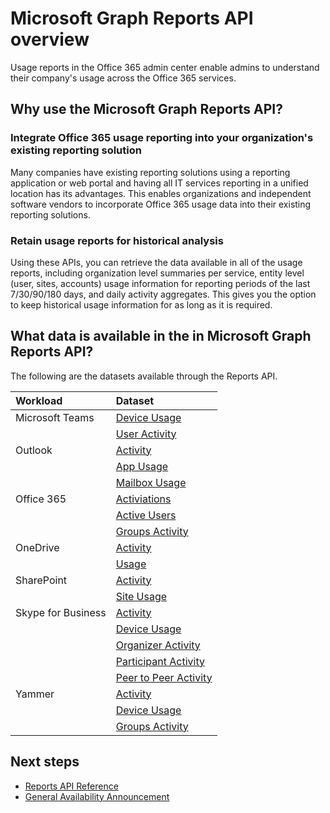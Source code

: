 # Microsoft Graph Reports API overview

Usage reports in the Office 365 admin center enable admins to understand their company's usage across the Office 365 services.

## Why use the Microsoft Graph Reports API?

### Integrate Office 365 usage reporting into your organization's existing reporting solution
Many companies have existing reporting solutions using a reporting application or web portal and having all IT services reporting in a unified location has its advantages.  This enables organizations and independent software vendors to incorporate Office 365 usage data into their existing reporting solutions. 

### Retain usage reports for historical analysis
Using these APIs, you can retrieve the data available in all of the usage reports, including organization level summaries per service, entity level (user, sites, accounts) usage information for reporting periods of the last 7/30/90/180 days, and daily activity aggregates.  This gives you the option to keep historical usage information for as long as it is required.

## What data is available in the in Microsoft Graph Reports API?

The following are the datasets available through the Reports API.

|Workload|Dataset|
|:--------|:--------|
|Microsoft Teams|[Device Usage](../api-reference/v1.0/resources/microsoft_teams_device_usage_reports.md)|
| |[User Activity](../api-reference/v1.0/resources/microsoft_teams_user_activity_reports.md)|
|Outlook|[Activity](../api-reference/v1.0/resources/email_activity_reports.md)|
| |[App Usage](../api-reference/v1.0/resources/email_app_usage_reports.md)|
| |[Mailbox Usage](../api-reference/v1.0/resources/mailbox_usage_reports.md)|
|Office 365 |[Activiations](../api-reference/v1.0/resources/office_365_activations_reports.md)|
| |[Active Users](../api-reference/v1.0/resources/office_365_active_users_reports.md)|
| |[Groups Activity](../api-reference/v1.0/resources/office_365_groups_activity_reports.md)|
|OneDrive |[Activity](../api-reference/v1.0/resources/onedrive_activity_reports.md)|
| |[Usage](../api-reference/v1.0/resources/onedrive_usage_reports.md)|
|SharePoint |[Activity](../api-reference/v1.0/resources/sharepoint_activity_reports.md)|
| |[Site Usage](../api-reference/v1.0/resources/sharepoint_site_usage_reports.md)|
|Skype for Business |[Activity](../api-reference/v1.0/resources/skype_for_business_activity_reports.md)|
| |[Device Usage](../api-reference/v1.0/resources/skype_for_business_device_usage_reports.md)|
| |[Organizer Activity](../api-reference/v1.0/resources/skype_for_business_organizer_activity_reports.md)|
| |[Participant Activity](../api-reference/v1.0/resources/skype_for_business_participant_activity_reports.md)|
| |[Peer to Peer Activity](../api-reference/v1.0/resources/skype_for_business_peer_to_peer_activity.md)|
|Yammer |[Activity](../api-reference/v1.0/resources/yammer_activity_reports.md)|
| |[Device Usage](../api-reference/v1.0/resources/yammer_device_usage_reports.md)|
| |[Groups Activity](../api-reference/v1.0/resources/yammer_groups_activity_reports.md)|

## Next steps

* [Reports API Reference](../api-reference/v1.0/resources/report.md)
* [General Availability Announcement](https://techcommunity.microsoft.com/t5/Office-365-Blog/Announcing-the-General-Availability-of-Microsoft-Graph-reporting/ba-p/137838)
